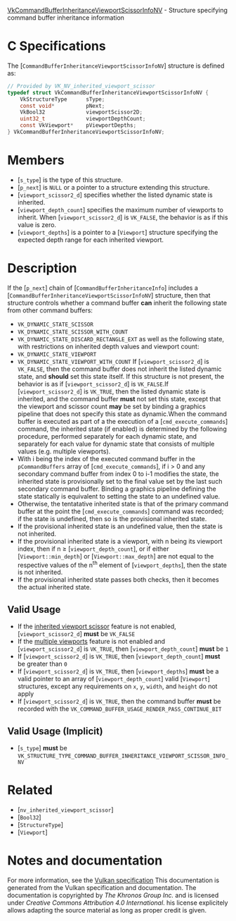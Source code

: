 [VkCommandBufferInheritanceViewportScissorInfoNV](https://www.khronos.org/registry/vulkan/specs/1.3-extensions/man/html/VkCommandBufferInheritanceViewportScissorInfoNV.html) - Structure specifying command buffer inheritance information

# C Specifications
The [`CommandBufferInheritanceViewportScissorInfoNV`] structure is
defined as:
```c
// Provided by VK_NV_inherited_viewport_scissor
typedef struct VkCommandBufferInheritanceViewportScissorInfoNV {
    VkStructureType      sType;
    const void*          pNext;
    VkBool32             viewportScissor2D;
    uint32_t             viewportDepthCount;
    const VkViewport*    pViewportDepths;
} VkCommandBufferInheritanceViewportScissorInfoNV;
```

# Members
- [`s_type`] is the type of this structure.
- [`p_next`] is `NULL` or a pointer to a structure extending this structure.
- [`viewport_scissor2_d`] specifies whether the listed dynamic state is inherited.
- [`viewport_depth_count`] specifies the maximum number of viewports to inherit. When [`viewport_scissor2_d`] is `VK_FALSE`, the behavior is as if this value is zero.
- [`viewport_depths`] is a pointer to a [`Viewport`] structure specifying the expected depth range for each inherited viewport.

# Description
If the [`p_next`] chain of [`CommandBufferInheritanceInfo`] includes a
[`CommandBufferInheritanceViewportScissorInfoNV`] structure, then that
structure controls whether a command buffer  **can**  inherit the following state
from other command buffers:
- `VK_DYNAMIC_STATE_SCISSOR`
- `VK_DYNAMIC_STATE_SCISSOR_WITH_COUNT`
- `VK_DYNAMIC_STATE_DISCARD_RECTANGLE_EXT`
as well as the following state, with restrictions on inherited depth values
and viewport count:
- `VK_DYNAMIC_STATE_VIEWPORT`
- `VK_DYNAMIC_STATE_VIEWPORT_WITH_COUNT`
If [`viewport_scissor2_d`] is `VK_FALSE`, then the command buffer does
not inherit the listed dynamic state, and  **should**  set this state itself.
If this structure is not present, the behavior is as if
[`viewport_scissor2_d`] is `VK_FALSE`.If [`viewport_scissor2_d`] is `VK_TRUE`, then the listed dynamic state
is inherited, and the command buffer  **must**  not set this
state, except that the viewport and scissor count  **may**  be set by binding a
graphics pipeline that does not specify this state as dynamic.When the command buffer is executed as part of a the execution of a
[`cmd_execute_commands`] command, the inherited state (if enabled) is
determined by the following procedure, performed separately for each dynamic
state, and separately for each value for dynamic state that consists of
multiple values (e.g. multiple viewports).
- With i being the index of the executed command buffer in the `pCommandBuffers` array of [`cmd_execute_commands`], if i > 0 and any secondary command buffer from index 0 to i-1 modifies the state, the inherited state is provisionally set to the final value set by the last such secondary command buffer. Binding a graphics pipeline defining the state statically is equivalent to setting the state to an undefined value.
- Otherwise, the tentatative inherited state is that of the primary command buffer at the point the [`cmd_execute_commands`] command was recorded; if the state is undefined, then so is the provisional inherited state.
- If the provisional inherited state is an undefined value, then the state is not inherited.
- If the provisional inherited state is a viewport, with n being its viewport index, then if n ≥ [`viewport_depth_count`], or if either [`Viewport::min_depth`] or [`Viewport::max_depth`] are not equal to the respective values of the n<sup>th</sup> element of [`viewport_depths`], then the state is not inherited.
- If the provisional inherited state passes both checks, then it becomes the actual inherited state.

## Valid Usage
-    If the [inherited viewport scissor](https://www.khronos.org/registry/vulkan/specs/1.3-extensions/html/vkspec.html#features-inheritedViewportScissor2D) feature is not enabled, [`viewport_scissor2_d`] **must**  be `VK_FALSE`
-    If the [multiple viewports](https://www.khronos.org/registry/vulkan/specs/1.3-extensions/html/vkspec.html#features-multiViewport) feature is not enabled and [`viewport_scissor2_d`] is `VK_TRUE`, then [`viewport_depth_count`] **must**  be `1`
-    If [`viewport_scissor2_d`] is `VK_TRUE`, then [`viewport_depth_count`] **must**  be greater than `0`
-    If [`viewport_scissor2_d`] is `VK_TRUE`, then [`viewport_depths`] **must**  be a valid pointer to an array of [`viewport_depth_count`] valid [`Viewport`] structures, except any requirements on `x`, `y`, `width`, and `height` do not apply
-    If [`viewport_scissor2_d`] is `VK_TRUE`, then the command buffer  **must**  be recorded with the `VK_COMMAND_BUFFER_USAGE_RENDER_PASS_CONTINUE_BIT`

## Valid Usage (Implicit)
-  [`s_type`] **must**  be `VK_STRUCTURE_TYPE_COMMAND_BUFFER_INHERITANCE_VIEWPORT_SCISSOR_INFO_NV`

# Related
- [`nv_inherited_viewport_scissor`]
- [`Bool32`]
- [`StructureType`]
- [`Viewport`]

# Notes and documentation
For more information, see the [Vulkan specification](https://www.khronos.org/registry/vulkan/specs/1.3-extensions/html/vkspec.html)
This documentation is generated from the Vulkan specification and documentation.
The documentation is copyrighted by *The Khronos Group Inc.* and is licensed under *Creative Commons Attribution 4.0 International*.
his license explicitely allows adapting the source material as long as proper credit is given.
        